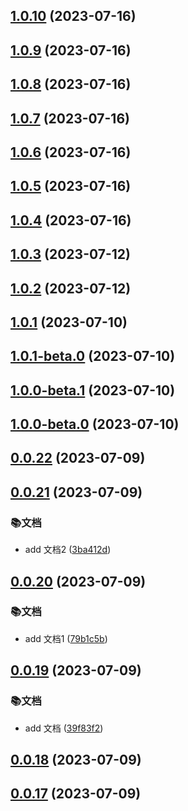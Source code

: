

## [1.0.10](https://github.com/MissNanLan/virutal-list-demo/compare/1.0.9...1.0.10) (2023-07-16)

## [1.0.9](https://github.com/MissNanLan/virutal-list-demo/compare/1.0.8...1.0.9) (2023-07-16)

## [1.0.8](https://github.com/MissNanLan/virutal-list-demo/compare/1.0.7...1.0.8) (2023-07-16)

## [1.0.7](https://github.com/MissNanLan/virutal-list-demo/compare/1.0.6...1.0.7) (2023-07-16)

## [1.0.6](https://github.com/MissNanLan/virutal-list-demo/compare/1.0.5...1.0.6) (2023-07-16)

## [1.0.5](https://github.com/MissNanLan/virutal-list-demo/compare/1.0.3...1.0.5) (2023-07-16)

## [1.0.4](https://github.com/MissNanLan/virutal-list-demo/compare/1.0.3...1.0.4) (2023-07-16)

## [1.0.3](https://github.com/MissNanLan/virutal-list-demo/compare/1.0.2...1.0.3) (2023-07-12)

## [1.0.2](https://github.com/MissNanLan/virutal-list-demo/compare/1.0.1...1.0.2) (2023-07-12)

## [1.0.1](https://github.com/MissNanLan/virutal-list-demo/compare/0.0.22...1.0.1) (2023-07-10)

## [1.0.1-beta.0](https://github.com/MissNanLan/virutal-list-demo/compare/0.0.22...1.0.1-beta.0) (2023-07-10)

## [1.0.0-beta.1](https://github.com/MissNanLan/virutal-list-demo/compare/0.0.22...1.0.0-beta.1) (2023-07-10)

## [1.0.0-beta.0](https://github.com/MissNanLan/virutal-list-demo/compare/0.0.22...1.0.0-beta.0) (2023-07-10)

## [0.0.22](https://github.com/MissNanLan/virutal-list-demo/compare/0.0.21...0.0.22) (2023-07-09)

## [0.0.21](https://github.com/MissNanLan/virutal-list-demo/compare/0.0.20...0.0.21) (2023-07-09)


### 📚文档

* add 文档2 ([3ba412d](https://github.com/MissNanLan/virutal-list-demo/commit/3ba412daabb8e5cc10c7ddd83aeb786d047b931f))

## [0.0.20](https://github.com/MissNanLan/virutal-list-demo/compare/0.0.19...0.0.20) (2023-07-09)


### 📚文档

* add 文档1 ([79b1c5b](https://github.com/MissNanLan/virutal-list-demo/commit/79b1c5bdfb1df2f52be177b77638a63c28dd5c20))

## [0.0.19](https://github.com/MissNanLan/virutal-list-demo/compare/0.0.17...0.0.19) (2023-07-09)


### 📚文档

* add 文档 ([39f83f2](https://github.com/MissNanLan/virutal-list-demo/commit/39f83f2e3fbac84d3b646c894b37088c526c2104))

## [0.0.18](https://github.com/MissNanLan/virutal-list-demo/compare/0.0.17...0.0.18) (2023-07-09)

## [0.0.17](https://github.com/MissNanLan/virutal-list-demo/compare/0.0.15...0.0.17) (2023-07-09)